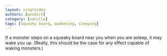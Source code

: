 ```yaml
---
layout: singleidea
authors: [aosdict]
category: [vanilla]
tags: [squeaky board, awakening, sleeping]
---
```

If a monster steps on a squeaky board near you when you are asleep, it may wake you up. (Really, this should be the case for any effect capable of waking monsters.)
